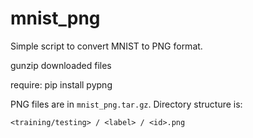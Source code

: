 # mnist_png

Simple script to convert MNIST to PNG format.

gunzip downloaded files

require:
pip install pypng


PNG files are in `mnist_png.tar.gz`. Directory structure is:

    <training/testing> / <label> / <id>.png


